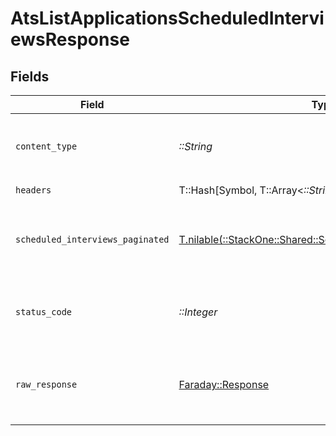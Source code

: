 # AtsListApplicationsScheduledInterviewsResponse


## Fields

| Field                                                                                                              | Type                                                                                                               | Required                                                                                                           | Description                                                                                                        |
| ------------------------------------------------------------------------------------------------------------------ | ------------------------------------------------------------------------------------------------------------------ | ------------------------------------------------------------------------------------------------------------------ | ------------------------------------------------------------------------------------------------------------------ |
| `content_type`                                                                                                     | *::String*                                                                                                         | :heavy_check_mark:                                                                                                 | HTTP response content type for this operation                                                                      |
| `headers`                                                                                                          | T::Hash[Symbol, T::Array<*::String*>]                                                                              | :heavy_check_mark:                                                                                                 | N/A                                                                                                                |
| `scheduled_interviews_paginated`                                                                                   | [T.nilable(::StackOne::Shared::ScheduledInterviewsPaginated)](../../models/shared/scheduledinterviewspaginated.md) | :heavy_minus_sign:                                                                                                 | The list of applications scheduled interviews was retrieved.                                                       |
| `status_code`                                                                                                      | *::Integer*                                                                                                        | :heavy_check_mark:                                                                                                 | HTTP response status code for this operation                                                                       |
| `raw_response`                                                                                                     | [Faraday::Response](https://www.rubydoc.info/gems/faraday/Faraday/Response)                                        | :heavy_check_mark:                                                                                                 | Raw HTTP response; suitable for custom response parsing                                                            |